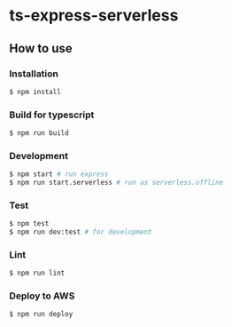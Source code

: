 # ts-express-serverless

## How to use

### Installation

```sh
$ npm install
```

### Build for typescript

```sh
$ npm run build
```

### Development

```sh
$ npm start # run express
$ npm run start.serverless # run as serverless.offline
```

### Test

```sh
$ npm test
$ npm run dev:test # for development
```

### Lint

```sh
$ npm run lint
```

### Deploy to AWS

```sh
$ npm run deploy
```

